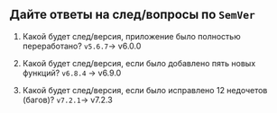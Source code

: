 ## Дайте ответы на след/вопросы по `SemVer`

1. Какой будет след/версия, приложение было полностью переработано?
`v5.6.7`-> v6.0.0

2. Какой будет след/версия, если было добавлено пять новых функций?
`v6.8.4` -> v6.9.0

3. Какой будет след/версия, если было исправлено 12 недочетов (багов)?
`v7.2.1`-> v7.2.3
